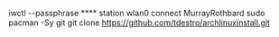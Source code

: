 iwctl --passphrase **** station wlan0 connect MurrayRothbard
sudo pacman -Sy git
git clone https://github.com/tdestro/archlinuxinstall.git
